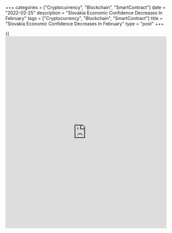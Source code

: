 +++
categories = ["Cryptocurrency", "Blockchain", "SmartContract"]
date = "2022-02-25"
description = "Slovakia Economic Confidence Decreases In February"
tags = ["Cryptocurrency", "Blockchain", "SmartContract"]
title = "Slovakia Economic Confidence Decreases In February"
type = "post"
+++

{{<iframe id="large-banner" src="https://www.bounty.group/#slide=24.0" width="100%" height="600" scrolling="no" style="border: 0px solid rgb(216, 221, 230); border-radius: 3px;">}}

Slovakia's economic sentiment weakened in February, data from the
Statistical Office of the Slovak Republic showed on Friday.

The economic sentiment index decreased to 94.9 in February from 98.2 in
January.

Among components, the industrial confidence index fell to -8.0 in
February from -4.3 in the prior month.

The morale index for the construction sector rose to -8.5, while those
for retail trade improved to 21.0.

The services confidence indicator fell to 9.0 in February from 15.7 in
the previous month.

The consumer confidence index improved to -22.3 in February from -21.4
in the preceding month.

For comments and feedback [contact](https://www.playgroundfx.com/contact/): editorial@rtt[news](https://www.letsplayfx.com/blog/forex-news-website/).com

[Economic News][1]

 **What parts of the world are seeing the best (and worst) economic
performances lately? Click[here][2] to check out our [Econ Scorecard][2]
and find out! See up-to-the-moment [ranking](https://www.playgroundfx.com/blog/crypto-exchange-ranking/)s for the best and worst
performers in [GDP][3], [unemployment rate][4], [inflation][2] and much
more.**

   1. www.rtt[news](https://www.letsplayfx.com/blog/forex-news-website/).com/Content/EconomicNews.aspx
   2. www.rtt[news](https://www.letsplayfx.com/blog/forex-news-website/).com/economic-scorecard/world-rank/CPI/highest-performance.aspx
   3. www.rtt[news](https://www.letsplayfx.com/blog/forex-news-website/).com/economic-scorecard/world-rank/GDP/highest-performance.aspx
   4. www.rtt[news](https://www.letsplayfx.com/blog/forex-news-website/).com/economic-scorecard/world-rank/unemployment-rate/lowest-performance.aspx
